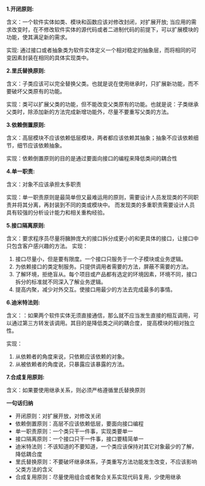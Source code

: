 **1.开闭原则:**

含义：一个软件实体如类、模块和函数应该对修改封闭，对扩展开放; 当应用的需求改变时，在不修改软件实体的源代码或者二进制代码的前提下，可以扩展模块的功能，使其满足新的需求。

实现: 通过接口或者抽象类为软件实体定义一个相对稳定的抽象层，而将相同的可变因素封装在相同的具体实现类中。</br>

**2.里氏替换原则:**

含义：子类应该可以完全替换父类。也就是说在使用继承时，只扩展新功能，而不要破坏父类原有的功能。<br>

实现：类可以扩展父类的功能，但不能改变父类原有的功能。也就是说：子类继承父类时，除添加新的方法完成新增功能外，尽量不要重写父类的方法。

**3.依赖倒置原则:**

含义：高层模块不应该依赖低层模块，两者都应该依赖其抽象；抽象不应该依赖细节，细节应该依赖抽象。

实现：依赖倒置原则的目的是通过要面向接口的编程来降低类间的耦合性

**4.单一职责:**

含义：对象不应该承担太多职责

实现：单一职责原则是最简单但又最难运用的原则，需要设计人员发现类的不同职责并将其分离，再封装到不同的类或模块中。 而发现类的多重职责需要设计人员具有较强的分析设计能力和相关重构经验。

**5.接口隔离原则:**

含义：要求程序员尽量将臃肿庞大的接口拆分成更小的和更具体的接口，让接口中只包含客户感兴趣的方法。 实现：

1. 接口尽量小，但是要有限度。一个接口只服务于一个子模块或业务逻辑。
2. 为依赖接口的类定制服务。只提供调用者需要的方法，屏蔽不需要的方法。
3. 了解环境，拒绝盲从。每个项目或产品都有选定的环境因素，环境不同，接口拆分的标准就不同深入了解业务逻辑。
4. 提高内聚，减少对外交互。使接口用最少的方法去完成最多的事情。

**6.迪米特法则:**

含义：：如果两个软件实体无须直接通信，那么就不应当发生直接的相互调用，可以通过第三方转发该调用。其目的是降低类之间的耦合度， 提高模块的相对独立性。

实现：

1. 从依赖者的角度来说，只依赖应该依赖的对象。
2. 从被依赖者的角度说，只暴露应该暴露的方法。

**7.合成复用原则:**

含义：如果要使用继承关系，则必须严格遵循里氏替换原则

**一句话归纳**

- 开闭原则：对扩展开放，对修改关闭
- 依赖倒置原则：高层不应该依赖低层，要面向接口编程
- 单一职责原则：一个类只干一件事，实现类要单一
- 接口隔离原则：一个接口只干一件事，接口要精简单一
- 迪米特法则：不该知道的不要知道，一个类应该保持对其它对象最少的了解，降低耦合度
- 里氏替换原则：不要破坏继承体系，子类重写方法功能发生改变，不应该影响父类方法的含义
- 合成复用原则：尽量使用组合或者聚合关系实现代码复用，少使用继承